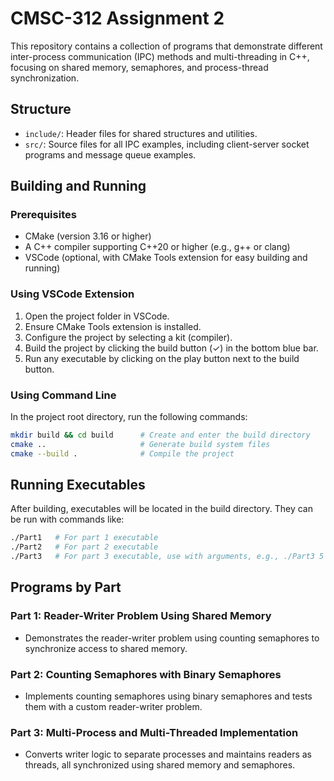 # CMSC-312 Assignment 2

This repository contains a collection of programs that demonstrate different inter-process communication (IPC) methods and multi-threading in C++, focusing on shared memory, semaphores, and process-thread synchronization.

## Structure

- `include/`: Header files for shared structures and utilities.
- `src/`: Source files for all IPC examples, including client-server socket programs and message queue examples.

## Building and Running

### Prerequisites

- CMake (version 3.16 or higher)
- A C++ compiler supporting C++20 or higher (e.g., g++ or clang)
- VSCode (optional, with CMake Tools extension for easy building and running)

### Using VSCode Extension

1. Open the project folder in VSCode.
2. Ensure CMake Tools extension is installed.
3. Configure the project by selecting a kit (compiler).
4. Build the project by clicking the build button (✓) in the bottom blue bar.
5. Run any executable by clicking on the play button next to the build button.

### Using Command Line

In the project root directory, run the following commands:

```bash
mkdir build && cd build      # Create and enter the build directory
cmake ..                     # Generate build system files
cmake --build .              # Compile the project
```

## Running Executables
After building, executables will be located in the build directory. They can be run with commands like:

```bash
./Part1   # For part 1 executable
./Part2   # For part 2 executable
./Part3   # For part 3 executable, use with arguments, e.g., ./Part3 5 10
```

## Programs by Part

### Part 1: Reader-Writer Problem Using Shared Memory

- Demonstrates the reader-writer problem using counting semaphores to synchronize access to shared memory.

### Part 2: Counting Semaphores with Binary Semaphores

- Implements counting semaphores using binary semaphores and tests them with a custom reader-writer problem.

### Part 3: Multi-Process and Multi-Threaded Implementation

- Converts writer logic to separate processes and maintains readers as threads, all synchronized using shared memory and semaphores.
